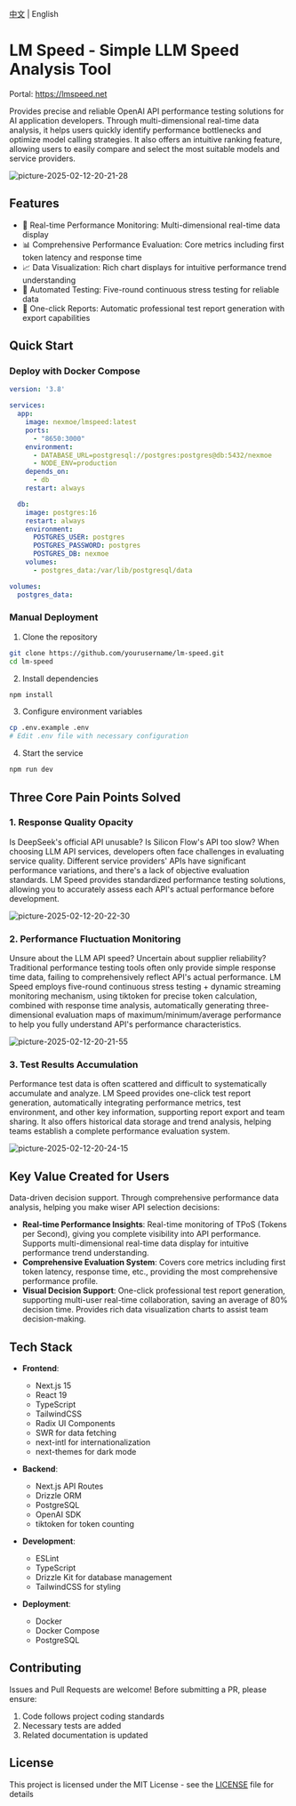 [中文](README_zh.md) | English

# LM Speed - Simple LLM Speed Analysis Tool

Portal: <https://lmspeed.net>

Provides precise and reliable OpenAI API performance testing solutions for AI application developers. Through multi-dimensional real-time data analysis, it helps users quickly identify performance bottlenecks and optimize model calling strategies. It also offers an intuitive ranking feature, allowing users to easily compare and select the most suitable models and service providers.

![picture-2025-02-12-20-21-28](https://vscode-markdown.s3.bitiful.net/eba9b5e1e200dd0c5504914243d1d6247eb4a16c2c20f87adfe11244ff9668c7.png)  

## Features

- 🚀 Real-time Performance Monitoring: Multi-dimensional real-time data display
- 📊 Comprehensive Performance Evaluation: Core metrics including first token latency and response time
- 📈 Data Visualization: Rich chart displays for intuitive performance trend understanding
- 🔄 Automated Testing: Five-round continuous stress testing for reliable data
- 📝 One-click Reports: Automatic professional test report generation with export capabilities

## Quick Start

### Deploy with Docker Compose

```yaml
version: '3.8'

services:
  app:
    image: nexmoe/lmspeed:latest
    ports:
      - "8650:3000"
    environment:
      - DATABASE_URL=postgresql://postgres:postgres@db:5432/nexmoe
      - NODE_ENV=production
    depends_on:
      - db
    restart: always

  db:
    image: postgres:16
    restart: always
    environment:
      POSTGRES_USER: postgres
      POSTGRES_PASSWORD: postgres
      POSTGRES_DB: nexmoe
    volumes:
      - postgres_data:/var/lib/postgresql/data

volumes:
  postgres_data:
```

### Manual Deployment

1. Clone the repository
```bash
git clone https://github.com/yourusername/lm-speed.git
cd lm-speed
```

2. Install dependencies
```bash
npm install
```

3. Configure environment variables
```bash
cp .env.example .env
# Edit .env file with necessary configuration
```

4. Start the service
```bash
npm run dev
```

## Three Core Pain Points Solved

### 1. Response Quality Opacity

Is DeepSeek's official API unusable? Is Silicon Flow's API too slow? When choosing LLM API services, developers often face challenges in evaluating service quality. Different service providers' APIs have significant performance variations, and there's a lack of objective evaluation standards. LM Speed provides standardized performance testing solutions, allowing you to accurately assess each API's actual performance before development.

![picture-2025-02-12-20-22-30](https://vscode-markdown.s3.bitiful.net/0ff2ab60e7bf2fb64134565d4d9d82535d0d87db1f568dcdc5465c73b6eadbfa.png)  

### 2. Performance Fluctuation Monitoring

Unsure about the LLM API speed? Uncertain about supplier reliability? Traditional performance testing tools often only provide simple response time data, failing to comprehensively reflect API's actual performance. LM Speed employs five-round continuous stress testing + dynamic streaming monitoring mechanism, using tiktoken for precise token calculation, combined with response time analysis, automatically generating three-dimensional evaluation maps of maximum/minimum/average performance to help you fully understand API's performance characteristics.

![picture-2025-02-12-20-21-55](https://vscode-markdown.s3.bitiful.net/e92fd7f59ac705341f7bc4e880f7e11d798a40e3a038b9373f9d885f70d997ac.png)  

### 3. Test Results Accumulation

Performance test data is often scattered and difficult to systematically accumulate and analyze. LM Speed provides one-click test report generation, automatically integrating performance metrics, test environment, and other key information, supporting report export and team sharing. It also offers historical data storage and trend analysis, helping teams establish a complete performance evaluation system.

![picture-2025-02-12-20-24-15](https://vscode-markdown.s3.bitiful.net/2dcd9f8c44bc5801624e7b356a3c09ec41ae83c7e6ab51fd2414f5eb4092e983.png)  

## Key Value Created for Users

Data-driven decision support. Through comprehensive performance data analysis, helping you make wiser API selection decisions:

- **Real-time Performance Insights**: Real-time monitoring of TPoS (Tokens per Second), giving you complete visibility into API performance. Supports multi-dimensional real-time data display for intuitive performance trend understanding.
- **Comprehensive Evaluation System**: Covers core metrics including first token latency, response time, etc., providing the most comprehensive performance profile.
- **Visual Decision Support**: One-click professional test report generation, supporting multi-user real-time collaboration, saving an average of 80% decision time. Provides rich data visualization charts to assist team decision-making.

## Tech Stack

- **Frontend**:
  - Next.js 15
  - React 19
  - TypeScript
  - TailwindCSS
  - Radix UI Components
  - SWR for data fetching
  - next-intl for internationalization
  - next-themes for dark mode

- **Backend**:
  - Next.js API Routes
  - Drizzle ORM
  - PostgreSQL
  - OpenAI SDK
  - tiktoken for token counting

- **Development**:
  - ESLint
  - TypeScript
  - Drizzle Kit for database management
  - TailwindCSS for styling

- **Deployment**:
  - Docker
  - Docker Compose
  - PostgreSQL

## Contributing

Issues and Pull Requests are welcome! Before submitting a PR, please ensure:

1. Code follows project coding standards
2. Necessary tests are added
3. Related documentation is updated

## License

This project is licensed under the MIT License - see the [LICENSE](LICENSE) file for details



